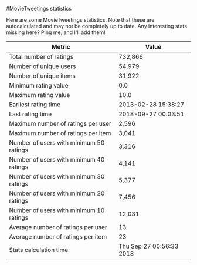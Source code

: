 #MovieTweetings statistics

Here are some MovieTweetings statistics. Note that these are autocalculated and may not be completely up to date. Any interesting stats missing here? Ping me, and I'll add them!

Metric | Value
--- | ---
Total number of ratings                 | 732,866
Number of unique users                  | 54,979
Number of unique items                  | 31,922
Minimum rating value                    | 0.0
Maximum rating value                    | 10.0
Earliest rating time                    | 2013-02-28 15:38:27
Last rating time                        | 2018-09-27 00:03:51
Maximum number of ratings per user      | 2,596
Maximum number of ratings per item      | 3,041
Number of users with minimum 50 ratings | 3,316
Number of users with minimum 40 ratings | 4,141
Number of users with minimum 30 ratings | 5,377
Number of users with minimum 20 ratings | 7,456
Number of users with minimum 10 ratings | 12,031
Average number of ratings per user      | 13
Average number of ratings per item      | 23
Stats calculation time                  | Thu Sep 27 00:56:33 2018

